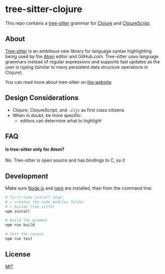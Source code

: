 # tree-sitter-clojure

This repo contains a [tree-sitter] grammar for [Clojure] and [ClojureScript].

[tree-sitter]:https://tree-sitter.github.io/tree-sitter/
[Clojure]:https://clojure.org/
[ClojureScript]:https://clojurescript.org/

## About

[Tree-sitter] is an ambitious new library for language syntax highlighting being
used by the [Atom] editor and GitHub.com. Tree-sitter uses language grammars
instead of regular expressions and supports fast updates as the user is typing
(similar to many persistent data structure operations in Clojure).

You can read more about tree-sitter on [the website].

[Tree-sitter]:https://github.com/tree-sitter/tree-sitter
[Atom]:https://atom.io/
[the website]:http://tree-sitter.github.io/tree-sitter/

## Design Considerations

- Clojure, ClojureScript, and `.cljc` as first class citizens
- When in doubt, be more specific:
  - editors can determine what to highlight

## FAQ

#### Is tree-sitter only for Atom?

No. Tree-sitter is open source and has bindings to C, so it

## Development

Make sure [Node.js] and [npm] are installed, then from the command line:

```sh
# first-time install step:
# > creates the node_modules folder
# > builds tree-sitter
npm install

# build the grammar
npm run build

# test the corpus
npm run test
```

## License

[MIT](LICENSE.md)

[Node.js]:https://nodejs.org/
[npm]:https://www.npmjs.com/get-npm
